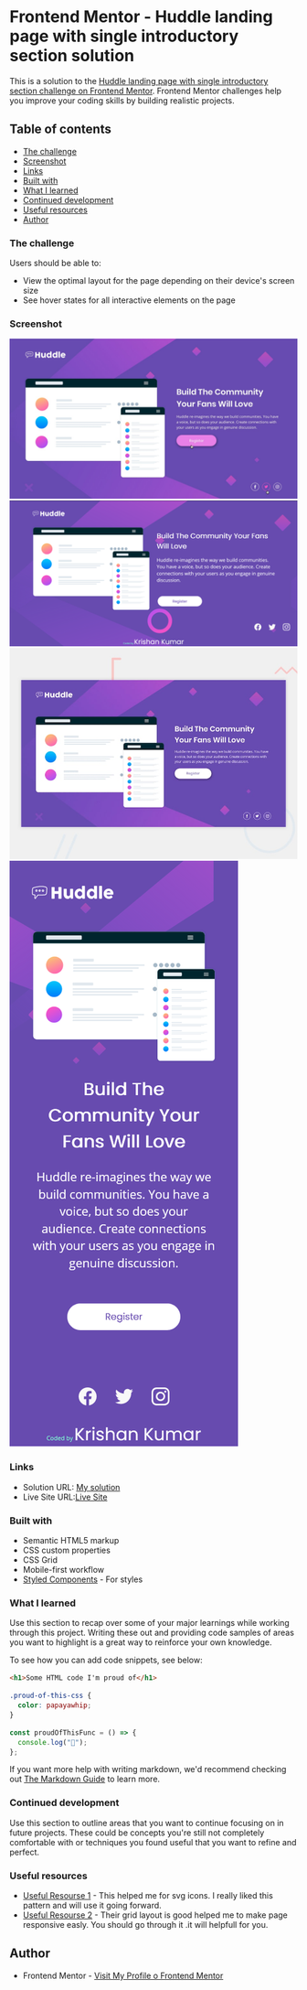 # Frontend Mentor - Huddle landing page with single introductory section solution

This is a solution to the [Huddle landing page with single introductory section challenge on Frontend Mentor](https://www.frontendmentor.io/challenges/huddle-landing-page-with-a-single-introductory-section-B_2Wvxgi0). Frontend Mentor challenges help you improve your coding skills by building realistic projects.

## Table of contents

- [The challenge](#the-challenge)
- [Screenshot](#screenshot)
- [Links](#links)
- [Built with](#built-with)
- [What I learned](#what-i-learned)
- [Continued development](#continued-development)
- [Useful resources](#useful-resources)
- [Author](#author)

### The challenge

Users should be able to:

- View the optimal layout for the page depending on their device's screen size
- See hover states for all interactive elements on the page

### Screenshot

![](design/active-states.jpg)
![](design/desktop-design.png)
![](design/desktop-preview.jpg)
![](design/mobile-design.png)

### Links

- Solution URL: [My solution](https://www.frontendmentor.io/solutions/landing-page-using-css-and-html-9i3H4LnD2)
- Live Site URL:[Live Site](https://kkumar-gcc.github.io/huddle-landing-page)

### Built with

- Semantic HTML5 markup
- CSS custom properties
- CSS Grid
- Mobile-first workflow
- [Styled Components](https://getbootstrap.com/) - For styles

### What I learned

Use this section to recap over some of your major learnings while working through this project. Writing these out and providing code samples of areas you want to highlight is a great way to reinforce your own knowledge.

To see how you can add code snippets, see below:

```html
<h1>Some HTML code I'm proud of</h1>
```

```css
.proud-of-this-css {
  color: papayawhip;
}
```

```js
const proudOfThisFunc = () => {
  console.log("🎉");
};
```

If you want more help with writing markdown, we'd recommend checking out [The Markdown Guide](https://www.markdownguide.org/) to learn more.

### Continued development

Use this section to outline areas that you want to continue focusing on in future projects. These could be concepts you're still not completely comfortable with or techniques you found useful that you want to refine and perfect.

### Useful resources

- [Useful Resourse 1](https://iconsvg.xyz/) - This helped me for svg icons. I really liked this pattern and will use it going forward.
- [Useful Resourse 2](https://www.getbootstrap.com) - Their grid layout is good helped me to make page responsive easly. You should go through it .it will helpfull for you.

## Author

- Frontend Mentor - [Visit My Profile o Frontend Mentor](https://www.frontendmentor.io/profile/kkumar-gcc)
